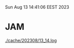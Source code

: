 Sun Aug 13 14:41:06 EEST 2023
# JAM
<a href='./cache/202308/13_14.log'>./cache/202308/13_14.log</a>
